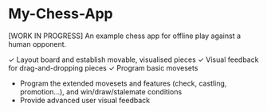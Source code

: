 # My-Chess-App
[WORK IN PROGRESS] An example chess app for offline play against a human opponent.

✓ Layout board and establish movable, visualised pieces
✓ Visual feedback for drag-and-dropping pieces
✓ Program basic movesets

- Program the extended movesets and features (check, castling, promotion...), and win/draw/stalemate conditions
- Provide advanced user visual feedback